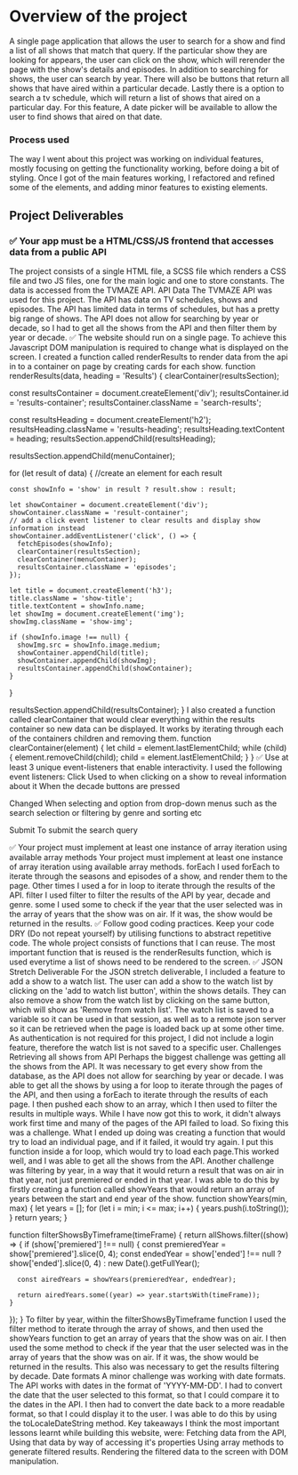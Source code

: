 # Overview of the project

A single page application that allows the user to search for a show and find a list of all shows that match that query. If the particular show they are looking for appears, the user can click on the show, which will rerender the page with the show's details and episodes.
In addition to searching for shows, the user can search by year. There will also be buttons that return all shows that have aired within a particular decade.
Lastly there is a option to search a tv schedule, which will return a list of shows that aired on a particular day. For this feature, A date picker will be available to allow the user to find shows that aired on that date.

### Process used

The way I went about this project was working on individual features, mostly focusing on getting the functionality working, before doing a bit of styling. Once I got of the main features working, I refactored and refined some of the elements, and adding minor features to existing elements.

## Project Deliverables

### ✅ Your app must be a HTML/CSS/JS frontend that accesses data from a public API

The project consists of a single HTML file, a SCSS file which renders a CSS file and two JS files, one for the main logic and one to store constants. The data is accessed from the TVMAZE API.
API Data
The TVMAZE API was used for this project. The API has data on TV schedules, shows and episodes. The API has limited data in terms of schedules, but has a pretty big range of shows. The API does not allow for searching by year or decade, so I had to get all the shows from the API and then filter them by year or decade.
✅ The website should run on a single page.
To achieve this Javascript DOM manipulation is required to change what is displayed on the screen. I created a function called renderResults to render data from the api in to a container on page by creating cards for each show.
function renderResults(data, heading = 'Results') {
clearContainer(resultsSection);

const resultsContainer = document.createElement('div');
resultsContainer.id = 'results-container';
resultsContainer.className = 'search-results';

const resultsHeading = document.createElement('h2');
resultsHeading.className = 'results-heading';
resultsHeading.textContent = heading;
resultsSection.appendChild(resultsHeading);

resultsSection.appendChild(menuContainer);

for (let result of data) {
//create an element for each result

    const showInfo = 'show' in result ? result.show : result;

    let showContainer = document.createElement('div');
    showContainer.className = 'result-container';
    // add a click event listener to clear results and display show information instead
    showContainer.addEventListener('click', () => {
      fetchEpisodes(showInfo);
      clearContainer(resultsSection);
      clearContainer(menuContainer);
      resultsContainer.className = 'episodes';
    });

    let title = document.createElement('h3');
    title.className = 'show-title';
    title.textContent = showInfo.name;
    let showImg = document.createElement('img');
    showImg.className = 'show-img';

    if (showInfo.image !== null) {
      showImg.src = showInfo.image.medium;
      showContainer.appendChild(title);
      showContainer.appendChild(showImg);
      resultsContainer.appendChild(showContainer);
    }

}

resultsSection.appendChild(resultsContainer);
}
I also created a function called clearContainer that would clear everything within the results container so new data can be displayed. It works by iterating through each of the containers children and removing them.
function clearContainer(element) {
let child = element.lastElementChild;
while (child) {
element.removeChild(child);
child = element.lastElementChild;
}
}
✅ Use at least 3 unique event-listeners that enable interactivity.
I used the following event listeners:
Click
Used to when clicking on a show to reveal information about it
When the decade buttons are pressed

Changed
When selecting and option from drop-down menus such as the search selection or filtering by genre and sorting etc

Submit
To submit the search query

✅ Your project must implement at least one instance of array iteration using available array methods
Your project must implement at least one instance of array iteration using available array methods.
forEach
I used forEach to iterate through the seasons and episodes of a show, and render them to the page. Other times I used a for in loop to iterate through the results of the API.
filter
I used filter to filter the results of the API by year, decade and genre.
some
I used some to check if the year that the user selected was in the array of years that the show was on air. If it was, the show would be returned in the results.
✅ Follow good coding practices. Keep your code DRY (Do not repeat yourself) by utilising functions to abstract repetitive code.
The whole project consists of functions that I can reuse. The most important function that is reused is the renderResults function, which is used everytime a list of shows need to be rendered to the screen.
✅ JSON Stretch Deliverable
For the JSON stretch deliverable, I included a feature to add a show to a watch list. The user can add a show to the watch list by clicking on the 'add to watch list button', within the shows details. They can also remove a show from the watch list by clicking on the same button, which will show as 'Remove from watch list'. The watch list is saved to a variable so it can be used in that session, as well as to a remote json server so it can be retrieved when the page is loaded back up at some other time. As authentication is not required for this project, I did not include a login feature, therefore the watch list is not saved to a specific user.
Challenges
Retrieving all shows from API
Perhaps the biggest challenge was getting all the shows from the API. It was necessary to get every show from the database, as the API does not allow for searching by year or decade. I was able to get all the shows by using a for loop to iterate through the pages of the API, and then using a forEach to iterate through the results of each page. I then pushed each show to an array, which I then used to filter the results in multiple ways. While I have now got this to work, it didn't always work first time and many of the pages of the API failed to load.
So fixing this was a challenge. What I ended up doing was creating a function that would try to load an individual page, and if it failed, it would try again. I put this function inside a for loop, which would try to load each page.This worked well, and I was able to get all the shows from the API.
Another challenge was filtering by year, in a way that it would return a result that was on air in that year, not just premiered or ended in that year.
I was able to do this by firstly creating a function called showYears that would return an array of years between the start and end year of the show.
function showYears(min, max) {
let years = [];
for (let i = min; i <= max; i++) {
years.push(i.toString());
}
return years;
}

function filterShowsByTimeframe(timeFrame) {
return allShows.filter((show) => {
if (show['premiered'] !== null) {
const premieredYear = show['premiered'].slice(0, 4);
const endedYear =
show['ended'] !== null
? show['ended'].slice(0, 4)
: new Date().getFullYear();

      const airedYears = showYears(premieredYear, endedYear);

      return airedYears.some((year) => year.startsWith(timeFrame));
    }

});
}
To filter by year, within the filterShowsByTimeframe function I used the filter method to iterate through the array of shows, and then used the showYears function to get an array of years that the show was on air. I then used the some method to check if the year that the user selected was in the array of years that the show was on air. If it was, the show would be returned in the results. This also was necessary to get the results filtering by decade.
Date formats
A minor challenge was working with date formats. The API works with dates in the format of 'YYYY-MM-DD'. I had to convert the date that the user selected to this format, so that I could compare it to the dates in the API. I then had to convert the date back to a more readable format, so that I could display it to the user. I was able to do this by using the toLocaleDateString method.
Key takeaways
I think the most important lessons learnt while building this website, were:
Fetching data from the API,
Using that data by way of accessing it's properties
Using array methods to generate filtered results.
Rendering the filtered data to the screen with DOM manipulation.
